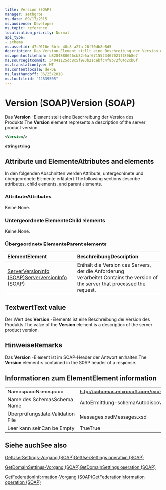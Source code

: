 ```yaml
---
title: Version (SOAP)
manager: sethgros
ms.date: 09/17/2015
ms.audience: Developer
ms.topic: reference
localization_priority: Normal
api_type:
- schema
ms.assetid: 47c9216e-6bfe-48c8-a27a-26f70db8e8d5
description: Das Version-Element stellt eine Beschreibung der Version des Produkts.
ms.openlocfilehash: b8284880646cb82e6af6715523467021f080b8e7
ms.sourcegitcommit: 34041125dc8c5f993b21cebfc4f8b72f0fd2cb6f
ms.translationtype: MT
ms.contentlocale: de-DE
ms.lasthandoff: 06/25/2018
ms.locfileid: "19839505"
---
```

# <a name="version-soap"></a><span data-ttu-id="a22e7-103">Version (SOAP)</span><span class="sxs-lookup"><span data-stu-id="a22e7-103">Version (SOAP)</span></span>

<span data-ttu-id="a22e7-104">Das **Version** -Element stellt eine Beschreibung der Version des Produkts.</span><span class="sxs-lookup"><span data-stu-id="a22e7-104">The **Version** element represents a description of the server product version.</span></span> 
  
```XML
<Version/>
```

 <span data-ttu-id="a22e7-105">**string**</span><span class="sxs-lookup"><span data-stu-id="a22e7-105">**string**</span></span>
## <a name="attributes-and-elements"></a><span data-ttu-id="a22e7-106">Attribute und Elemente</span><span class="sxs-lookup"><span data-stu-id="a22e7-106">Attributes and elements</span></span>

<span data-ttu-id="a22e7-107">In den folgenden Abschnitten werden Attribute, untergeordnete und übergeordnete Elemente erläutert.</span><span class="sxs-lookup"><span data-stu-id="a22e7-107">The following sections describe attributes, child elements, and parent elements.</span></span>
  
### <a name="attributes"></a><span data-ttu-id="a22e7-108">Attribute</span><span class="sxs-lookup"><span data-stu-id="a22e7-108">Attributes</span></span>

<span data-ttu-id="a22e7-109">Keine.</span><span class="sxs-lookup"><span data-stu-id="a22e7-109">None.</span></span>
  
### <a name="child-elements"></a><span data-ttu-id="a22e7-110">Untergeordnete Elemente</span><span class="sxs-lookup"><span data-stu-id="a22e7-110">Child elements</span></span>

<span data-ttu-id="a22e7-111">Keine.</span><span class="sxs-lookup"><span data-stu-id="a22e7-111">None.</span></span>
  
### <a name="parent-elements"></a><span data-ttu-id="a22e7-112">Übergeordnete Elemente</span><span class="sxs-lookup"><span data-stu-id="a22e7-112">Parent elements</span></span>

|<span data-ttu-id="a22e7-113">**Element**</span><span class="sxs-lookup"><span data-stu-id="a22e7-113">**Element**</span></span>|<span data-ttu-id="a22e7-114">**Beschreibung**</span><span class="sxs-lookup"><span data-stu-id="a22e7-114">**Description**</span></span>|
|:-----|:-----|
|[<span data-ttu-id="a22e7-115">ServerVersionInfo (SOAP)</span><span class="sxs-lookup"><span data-stu-id="a22e7-115">ServerVersionInfo (SOAP)</span></span>](serverversioninfo-soap.md) <br/> |<span data-ttu-id="a22e7-116">Enthält die Version des Servers, der die Anforderung verarbeitet.</span><span class="sxs-lookup"><span data-stu-id="a22e7-116">Contains the version of the server that processed the request.</span></span>  <br/> |
   
## <a name="text-value"></a><span data-ttu-id="a22e7-117">Textwert</span><span class="sxs-lookup"><span data-stu-id="a22e7-117">Text value</span></span>

<span data-ttu-id="a22e7-118">Der Wert des **Version** -Elements ist eine Beschreibung der Version des Produkts.</span><span class="sxs-lookup"><span data-stu-id="a22e7-118">The value of the **Version** element is a description of the server product version.</span></span> 
  
## <a name="remarks"></a><span data-ttu-id="a22e7-119">Hinweise</span><span class="sxs-lookup"><span data-stu-id="a22e7-119">Remarks</span></span>

<span data-ttu-id="a22e7-120">Das **Version** -Element ist im SOAP-Header der Antwort enthalten.</span><span class="sxs-lookup"><span data-stu-id="a22e7-120">The **Version** element is contained in the SOAP header of a response.</span></span> 
  
## <a name="element-information"></a><span data-ttu-id="a22e7-121">Informationen zum Element</span><span class="sxs-lookup"><span data-stu-id="a22e7-121">Element information</span></span>

|||
|:-----|:-----|
|<span data-ttu-id="a22e7-122">Namespace</span><span class="sxs-lookup"><span data-stu-id="a22e7-122">Namespace</span></span>  <br/> |http://schemas.microsoft.com/exchange/2010/Autodiscover  <br/> |
|<span data-ttu-id="a22e7-123">Name des Schemas</span><span class="sxs-lookup"><span data-stu-id="a22e7-123">Schema Name</span></span>  <br/> |<span data-ttu-id="a22e7-124">AutoErmittlung-schema</span><span class="sxs-lookup"><span data-stu-id="a22e7-124">Autodiscover schema</span></span>  <br/> |
|<span data-ttu-id="a22e7-125">Überprüfungsdatei</span><span class="sxs-lookup"><span data-stu-id="a22e7-125">Validation File</span></span>  <br/> |<span data-ttu-id="a22e7-126">Messages.xsd</span><span class="sxs-lookup"><span data-stu-id="a22e7-126">Messages.xsd</span></span>  <br/> |
|<span data-ttu-id="a22e7-127">Leer kann sein</span><span class="sxs-lookup"><span data-stu-id="a22e7-127">Can be Empty</span></span>  <br/> |<span data-ttu-id="a22e7-128">True</span><span class="sxs-lookup"><span data-stu-id="a22e7-128">True</span></span>  <br/> |
   
## <a name="see-also"></a><span data-ttu-id="a22e7-129">Siehe auch</span><span class="sxs-lookup"><span data-stu-id="a22e7-129">See also</span></span>



[<span data-ttu-id="a22e7-130">GetUserSettings-Vorgang (SOAP)</span><span class="sxs-lookup"><span data-stu-id="a22e7-130">GetUserSettings operation (SOAP)</span></span>](getusersettings-operation-soap.md)
  
[<span data-ttu-id="a22e7-131">GetDomainSettings-Vorgang (SOAP)</span><span class="sxs-lookup"><span data-stu-id="a22e7-131">GetDomainSettings operation (SOAP)</span></span>](getdomainsettings-operation-soap.md)
  
[<span data-ttu-id="a22e7-132">GetFederationInformation-Vorgang (SOAP)</span><span class="sxs-lookup"><span data-stu-id="a22e7-132">GetFederationInformation operation (SOAP)</span></span>](getfederationinformation-operation-soap.md)

